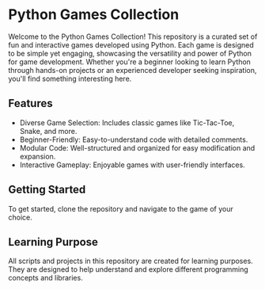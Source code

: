 # Python Games Collection

Welcome to the Python Games Collection! This repository is a curated set of fun and interactive games developed using Python. 
Each game is designed to be simple yet engaging, showcasing the versatility and power of Python for game development. 
Whether you're a beginner looking to learn Python through hands-on projects or an experienced developer seeking inspiration, you'll find something interesting here.

## Features

- Diverse Game Selection: Includes classic games like Tic-Tac-Toe, Snake, and more.
- Beginner-Friendly: Easy-to-understand code with detailed comments.
- Modular Code: Well-structured and organized for easy modification and expansion.
- Interactive Gameplay: Enjoyable games with user-friendly interfaces.

## Getting Started

To get started, clone the repository and navigate to the game of your choice. 

## Learning Purpose
All scripts and projects in this repository are created for learning purposes. They are designed to help understand and explore different programming concepts and libraries.
